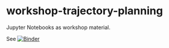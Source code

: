 # workshop-trajectory-planning

Jupyter Notebooks as workshop material.

See [![Binder](https://mybinder.org/badge_logo.svg)](https://mybinder.org/v2/gh/cknoll/workshop-trajectory-planning/master)
